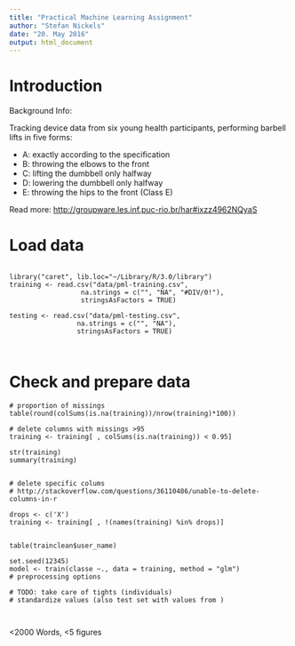 ```yaml
---
title: "Practical Machine Learning Assignment"
author: "Stefan Nickels"
date: "20. May 2016"
output: html_document
---
```


# Introduction

Background Info:

Tracking device data from six young health participants, performing barbell lifts in five forms:  
* A: exactly according to the specification
* B: throwing the elbows to the front
* C: lifting the dumbbell only halfway
* D: lowering the dumbbell only halfway
* E: throwing the hips to the front (Class E)

Read more: http://groupware.les.inf.puc-rio.br/har#ixzz4962NQyaS

# Load data

```{r load}

library("caret", lib.loc="~/Library/R/3.0/library")
training <- read.csv("data/pml-training.csv", 
                  na.strings = c("", "NA", "#DIV/0!"),
                  stringsAsFactors = TRUE)

testing <- read.csv("data/pml-testing.csv",
                 na.strings = c("", "NA"), 
                 stringsAsFactors = TRUE)
                 
                 
```

# Check and prepare data

```{r clean}                
# proportion of missings
table(round(colSums(is.na(training))/nrow(training)*100))

# delete columns with missings >95
training <- training[ , colSums(is.na(training)) < 0.95]

str(training)
summary(training)


# delete specific colums
# http://stackoverflow.com/questions/36110486/unable-to-delete-columns-in-r

drops <- c('X')
training <- training[ , !(names(training) %in% drops)]


table(trainclean$user_name)

```

```{r building model}
set.seed(12345)
model <- train(classe ~., data = training, method = "glm")
# preprocessing options

# TODO: take care of tights (individuals)
# standardize values (also test set with values from )

```


```{r prediction}


```

<2000 Words, <5 figures

